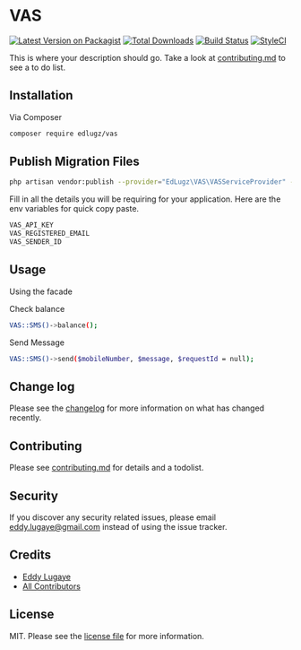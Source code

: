 # VAS

[![Latest Version on Packagist][ico-version]][link-packagist]
[![Total Downloads][ico-downloads]][link-downloads]
[![Build Status][ico-travis]][link-travis]
[![StyleCI][ico-styleci]][link-styleci]

This is where your description should go. Take a look at [contributing.md](contributing.md) to see a to do list.

## Installation

Via Composer

```bash
composer require edlugz/vas
```

## Publish Migration Files

```bash
php artisan vendor:publish --provider="EdLugz\VAS\VASServiceProvider" --tag="migrations"
```

Fill in all the details you will be requiring for your application. Here are the env variables for quick copy paste.

```bash
VAS_API_KEY
VAS_REGISTERED_EMAIL
VAS_SENDER_ID
```

## Usage

Using the facade

Check balance
```bash
VAS::SMS()->balance();
```
Send Message
```bash
VAS::SMS()->send($mobileNumber, $message, $requestId = null);
```

## Change log

Please see the [changelog](changelog.md) for more information on what has changed recently.

## Contributing

Please see [contributing.md](contributing.md) for details and a todolist.

## Security

If you discover any security related issues, please email eddy.lugaye@gmail.com instead of using the issue tracker.

## Credits

- [Eddy Lugaye][link-author]
- [All Contributors][link-contributors]

## License

MIT. Please see the [license file](license.md) for more information.

[ico-version]: https://img.shields.io/packagist/v/edlugz/vas.svg?style=flat-square
[ico-downloads]: https://img.shields.io/packagist/dt/edlugz/vas.svg?style=flat-square
[ico-travis]: https://img.shields.io/travis/edlugz/vas/master.svg?style=flat-square
[ico-styleci]: https://styleci.io/repos/12345678/shield

[link-packagist]: https://packagist.org/packages/edlugz/vas
[link-downloads]: https://packagist.org/packages/edlugz/vas
[link-travis]: https://travis-ci.org/edlugz/vas
[link-styleci]: https://styleci.io/repos/12345678
[link-author]: https://github.com/edlugz
[link-contributors]: ../../contributors
